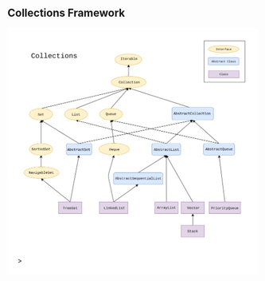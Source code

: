## Collections Framework

<div style="background-color: white; padding: 20px;">
<img src="./collections_framwork_ref.png" />>
</div>